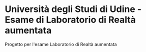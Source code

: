 # Università degli Studi di Udine - Esame di Laboratorio di Realtà aumentata

Progetto per l'esame Laboratorio di Realtà aumentata
